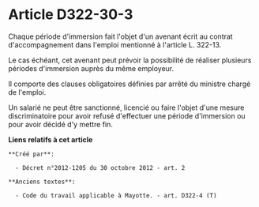 # Article D322-30-3

Chaque période d'immersion fait l'objet d'un avenant écrit au contrat d'accompagnement dans l'emploi mentionné à l'article L.
322-13. 

Le cas échéant, cet avenant peut prévoir la possibilité de réaliser plusieurs périodes d'immersion auprès du même employeur. 

Il comporte des clauses obligatoires définies par arrêté du ministre chargé de l'emploi. 

Un salarié ne peut être sanctionné, licencié ou faire l'objet d'une mesure discriminatoire pour avoir refusé d'effectuer une
période d'immersion ou pour avoir décidé d'y mettre fin.

**Liens relatifs à cet article**

	**Créé par**:

	  - Décret n°2012-1205 du 30 octobre 2012 - art. 2

	**Anciens textes**:

	  - Code du travail applicable à Mayotte. - art. D322-4 (T)
